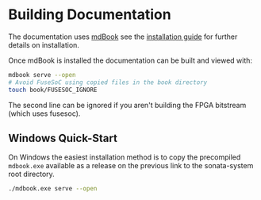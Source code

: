 # Building Documentation

The documentation uses [mdBook](https://rust-lang.github.io/mdBook/) see the [installation guide](https://rust-lang.github.io/mdBook/guide/installation.html) for further details on installation.

Once mdBook is installed the documentation can be built and viewed with:

```bash
mdbook serve --open
# Avoid FuseSoC using copied files in the book directory
touch book/FUSESOC_IGNORE
```

The second line can be ignored if you aren't building the FPGA bitstream (which uses fusesoc).

## Windows Quick-Start

On Windows the easiest installation method is to copy the precompiled `mdbook.exe` available as a release on the previous link to the sonata-system root directory.

```bash
./mdbook.exe serve --open
```